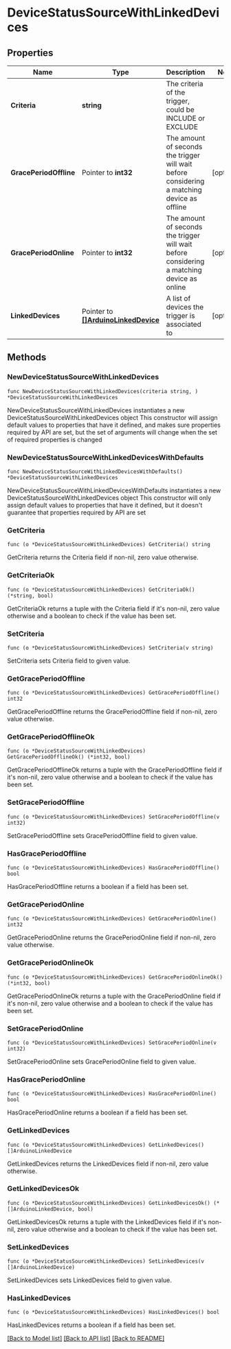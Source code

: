 # DeviceStatusSourceWithLinkedDevices

## Properties

Name | Type | Description | Notes
------------ | ------------- | ------------- | -------------
**Criteria** | **string** | The criteria of the trigger, could be INCLUDE or EXCLUDE | 
**GracePeriodOffline** | Pointer to **int32** | The amount of seconds the trigger will wait before considering a matching device as offline | [optional] 
**GracePeriodOnline** | Pointer to **int32** | The amount of seconds the trigger will wait before considering a matching device as online | [optional] 
**LinkedDevices** | Pointer to [**[]ArduinoLinkedDevice**](ArduinoLinkedDevice.md) | A list of devices the trigger is associated to | [optional] 

## Methods

### NewDeviceStatusSourceWithLinkedDevices

`func NewDeviceStatusSourceWithLinkedDevices(criteria string, ) *DeviceStatusSourceWithLinkedDevices`

NewDeviceStatusSourceWithLinkedDevices instantiates a new DeviceStatusSourceWithLinkedDevices object
This constructor will assign default values to properties that have it defined,
and makes sure properties required by API are set, but the set of arguments
will change when the set of required properties is changed

### NewDeviceStatusSourceWithLinkedDevicesWithDefaults

`func NewDeviceStatusSourceWithLinkedDevicesWithDefaults() *DeviceStatusSourceWithLinkedDevices`

NewDeviceStatusSourceWithLinkedDevicesWithDefaults instantiates a new DeviceStatusSourceWithLinkedDevices object
This constructor will only assign default values to properties that have it defined,
but it doesn't guarantee that properties required by API are set

### GetCriteria

`func (o *DeviceStatusSourceWithLinkedDevices) GetCriteria() string`

GetCriteria returns the Criteria field if non-nil, zero value otherwise.

### GetCriteriaOk

`func (o *DeviceStatusSourceWithLinkedDevices) GetCriteriaOk() (*string, bool)`

GetCriteriaOk returns a tuple with the Criteria field if it's non-nil, zero value otherwise
and a boolean to check if the value has been set.

### SetCriteria

`func (o *DeviceStatusSourceWithLinkedDevices) SetCriteria(v string)`

SetCriteria sets Criteria field to given value.


### GetGracePeriodOffline

`func (o *DeviceStatusSourceWithLinkedDevices) GetGracePeriodOffline() int32`

GetGracePeriodOffline returns the GracePeriodOffline field if non-nil, zero value otherwise.

### GetGracePeriodOfflineOk

`func (o *DeviceStatusSourceWithLinkedDevices) GetGracePeriodOfflineOk() (*int32, bool)`

GetGracePeriodOfflineOk returns a tuple with the GracePeriodOffline field if it's non-nil, zero value otherwise
and a boolean to check if the value has been set.

### SetGracePeriodOffline

`func (o *DeviceStatusSourceWithLinkedDevices) SetGracePeriodOffline(v int32)`

SetGracePeriodOffline sets GracePeriodOffline field to given value.

### HasGracePeriodOffline

`func (o *DeviceStatusSourceWithLinkedDevices) HasGracePeriodOffline() bool`

HasGracePeriodOffline returns a boolean if a field has been set.

### GetGracePeriodOnline

`func (o *DeviceStatusSourceWithLinkedDevices) GetGracePeriodOnline() int32`

GetGracePeriodOnline returns the GracePeriodOnline field if non-nil, zero value otherwise.

### GetGracePeriodOnlineOk

`func (o *DeviceStatusSourceWithLinkedDevices) GetGracePeriodOnlineOk() (*int32, bool)`

GetGracePeriodOnlineOk returns a tuple with the GracePeriodOnline field if it's non-nil, zero value otherwise
and a boolean to check if the value has been set.

### SetGracePeriodOnline

`func (o *DeviceStatusSourceWithLinkedDevices) SetGracePeriodOnline(v int32)`

SetGracePeriodOnline sets GracePeriodOnline field to given value.

### HasGracePeriodOnline

`func (o *DeviceStatusSourceWithLinkedDevices) HasGracePeriodOnline() bool`

HasGracePeriodOnline returns a boolean if a field has been set.

### GetLinkedDevices

`func (o *DeviceStatusSourceWithLinkedDevices) GetLinkedDevices() []ArduinoLinkedDevice`

GetLinkedDevices returns the LinkedDevices field if non-nil, zero value otherwise.

### GetLinkedDevicesOk

`func (o *DeviceStatusSourceWithLinkedDevices) GetLinkedDevicesOk() (*[]ArduinoLinkedDevice, bool)`

GetLinkedDevicesOk returns a tuple with the LinkedDevices field if it's non-nil, zero value otherwise
and a boolean to check if the value has been set.

### SetLinkedDevices

`func (o *DeviceStatusSourceWithLinkedDevices) SetLinkedDevices(v []ArduinoLinkedDevice)`

SetLinkedDevices sets LinkedDevices field to given value.

### HasLinkedDevices

`func (o *DeviceStatusSourceWithLinkedDevices) HasLinkedDevices() bool`

HasLinkedDevices returns a boolean if a field has been set.


[[Back to Model list]](../README.md#documentation-for-models) [[Back to API list]](../README.md#documentation-for-api-endpoints) [[Back to README]](../README.md)


